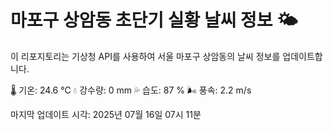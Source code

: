 
# 마포구 상암동 초단기 실황 날씨 정보 🌤️

이 리포지토리는 기상청 API를 사용하여 서울 마포구 상암동의 날씨 정보를 업데이트합니다. 

🌡️ 기온: 24.6 ℃
💧 강수량: 0 mm
💦 습도: 87 %
🌬️ 풍속: 2.2 m/s

마지막 업데이트 시각: 2025년 07월 16일 07시 11분    
